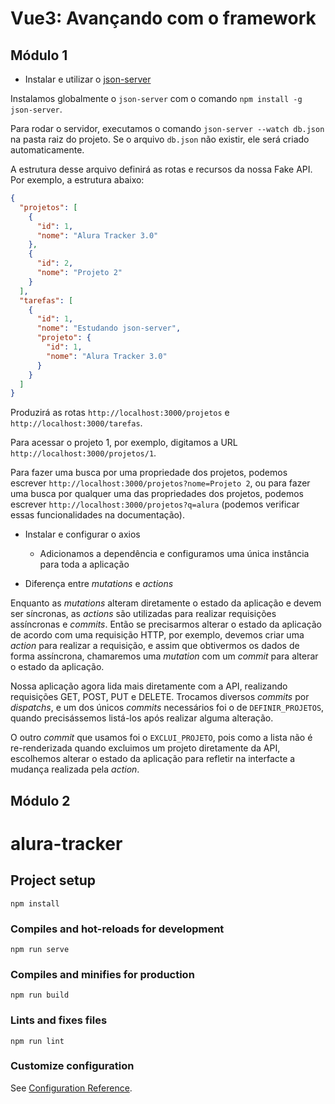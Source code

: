 # Vue3: Avançando com o framework

## Módulo 1

- Instalar e utilizar o [json-server](https://github.com/typicode/json-server)

Instalamos globalmente o `json-server` com o comando `npm install -g json-server`.
  
Para rodar o servidor, executamos o comando `json-server --watch db.json` na pasta raiz do projeto. Se o arquivo `db.json` não existir, ele será criado automaticamente.

A estrutura desse arquivo definirá as rotas e recursos da nossa Fake API. Por exemplo, a estrutura abaixo:

```json
{
  "projetos": [
    {
      "id": 1,
      "nome": "Alura Tracker 3.0"
    },
    {
      "id": 2,
      "nome": "Projeto 2"
    }
  ],
  "tarefas": [
    {
      "id": 1,
      "nome": "Estudando json-server",
      "projeto": {
        "id": 1,
        "nome": "Alura Tracker 3.0"
      }
    }
  ]
}
```

Produzirá as rotas `http://localhost:3000/projetos` e ` http://localhost:3000/tarefas`.

Para acessar o projeto 1, por exemplo, digitamos a URL `http://localhost:3000/projetos/1`.

Para fazer uma busca por uma propriedade dos projetos, podemos escrever `http://localhost:3000/projetos?nome=Projeto 2`, ou para fazer uma busca por qualquer uma das propriedades dos projetos, podemos escrever `http://localhost:3000/projetos?q=alura` (podemos verificar essas funcionalidades na documentação).

- Instalar e configurar o axios
  - Adicionamos a dependência e configuramos uma única instância para toda a aplicação

- Diferença entre *mutations* e *actions*

Enquanto as *mutations* alteram diretamente o estado da aplicação e devem ser síncronas, as *actions* são utilizadas para realizar requisições assíncronas e *commits*. Então se precisarmos alterar o estado da aplicação de acordo com uma requisição HTTP, por exemplo, devemos criar uma *action* para realizar a requisição, e assim que obtivermos os dados de forma assíncrona, chamaremos uma *mutation* com um *commit* para alterar o estado da aplicação.

Nossa aplicação agora lida mais diretamente com a API, realizando requisições GET, POST, PUT e DELETE. Trocamos diversos *commits* por *dispatchs*, e um dos únicos *commits* necessários foi o de `DEFINIR_PROJETOS`, quando precisássemos listá-los após realizar alguma alteração.

O outro *commit* que usamos foi o `EXCLUI_PROJETO`, pois como a lista não é re-renderizada quando excluimos um projeto diretamente da API, escolhemos alterar o estado da aplicação para refletir na interfacte a mudança realizada pela *action*.

## Módulo 2



# alura-tracker

## Project setup
```
npm install
```

### Compiles and hot-reloads for development
```
npm run serve
```

### Compiles and minifies for production
```
npm run build
```

### Lints and fixes files
```
npm run lint
```

### Customize configuration
See [Configuration Reference](https://cli.vuejs.org/config/).
